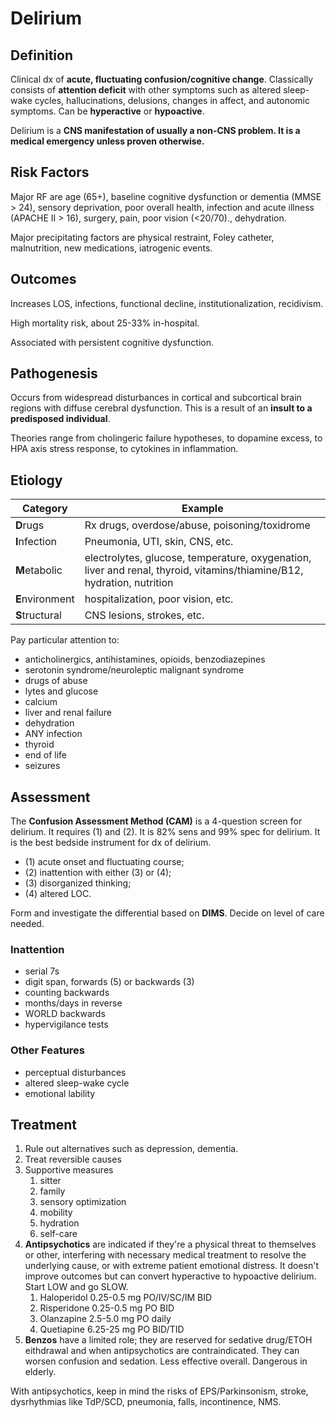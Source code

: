 # Delirium
## Definition

Clinical dx of **acute, fluctuating confusion/cognitive change**.
Classically consists of **attention deficit** with other symptoms such as altered sleep-wake cycles, hallucinations, delusions, changes in affect, and autonomic symptoms.
Can be **hyperactive** or **hypoactive**.

Delirium is a **CNS manifestation of usually a non-CNS problem. It is a medical emergency unless proven otherwise.**

## Risk Factors
Major RF are age (65+), baseline cognitive dysfunction or dementia (MMSE > 24), sensory deprivation, poor overall health, infection and acute illness (APACHE II > 16), surgery, pain, poor vision (<20/70)., dehydration.

Major precipitating factors are physical restraint, Foley catheter, malnutrition, new medications, iatrogenic events.

## Outcomes
Increases LOS, infections, functional decline, institutionalization, recidivism.

High mortality risk, about 25-33% in-hospital.

Associated with persistent cognitive dysfunction.

## Pathogenesis
Occurs from widespread disturbances in cortical and subcortical brain regions with diffuse cerebral dysfunction. This is a result of an **insult to a predisposed individual**.

Theories range from cholingeric failure hypotheses, to dopamine excess, to HPA axis stress response, to cytokines in inflammation.

## Etiology
| Category        | Example                                                                                 |
| --------------- | --------------------------------------------------------------------------------------- |
| **D**rugs       | Rx drugs, overdose/abuse, poisoning/toxidrome                                           |
| **I**nfection   | Pneumonia, UTI, skin, CNS, etc.                                                         |
| **M**etabolic   | electrolytes, glucose, temperature, oxygenation, liver and renal, thyroid, vitamins/thiamine/B12, hydration, nutrition |
| **E**nvironment | hospitalization, poor vision, etc.                                                      |
| **S**tructural  | CNS lesions, strokes, etc.                                                                                        |

Pay particular attention to:

- anticholinergics, antihistamines, opioids, benzodiazepines
- serotonin syndrome/neuroleptic malignant syndrome
- drugs of abuse
- lytes and glucose
- calcium
- liver and renal failure
- dehydration
- ANY infection
- thyroid
- end of life
- seizures

## Assessment

The **Confusion Assessment Method (CAM)** is a 4-question screen for delirium. It requires (1) and (2). It is 82% sens and 99% spec for delirium. It is the best bedside instrument for dx of delirium.

-   (1) acute onset and fluctuating course;
-   (2) inattention with either (3) or (4);
-   (3) disorganized thinking;
-   (4) altered LOC.

Form and investigate the differential based on **DIMS**. Decide on level of care needed.

###  Inattention
 
 - serial 7s
 - digit span, forwards (5) or backwards (3)
 - counting backwards
 - months/days in reverse
 - WORLD backwards
 - hypervigilance tests

### Other Features

- perceptual disturbances
- altered sleep-wake cycle
- emotional lability
      

## Treatment

1. Rule out alternatives such as depression, dementia.
2.  Treat reversible causes
3.  Supportive measures
    1.  sitter
    2.  family
    3.  sensory optimization
    4.  mobility
    5.  hydration
    6.  self-care
4.  **Antipsychotics** are indicated if they're a physical threat to themselves or other, interfering with necessary medical treatment to resolve the underlying cause, or with extreme patient emotional distress. It doesn't improve outcomes but can convert hyperactive to hypoactive delirium. Start LOW and go SLOW.
    1.  Haloperidol 0.25-0.5 mg PO/IV/SC/IM BID
    2.  Risperidone 0.25-0.5 mg PO BID
    3.  Olanzapine 2.5-5.0 mg PO daily
    4.  Quetiapine 6.25-25 mg PO BID/TID
5.  **Benzos** have a limited role; they are reserved for sedative drug/ETOH eithdrawal and when antipsychotics are contraindicated. They can worsen confusion and sedation. Less effective overall. Dangerous in elderly.
 
 
With antipsychotics, keep in mind the risks of EPS/Parkinsonism, stroke, dysrhythmias like TdP/SCD, pneumonia, falls, incontinence, NMS.